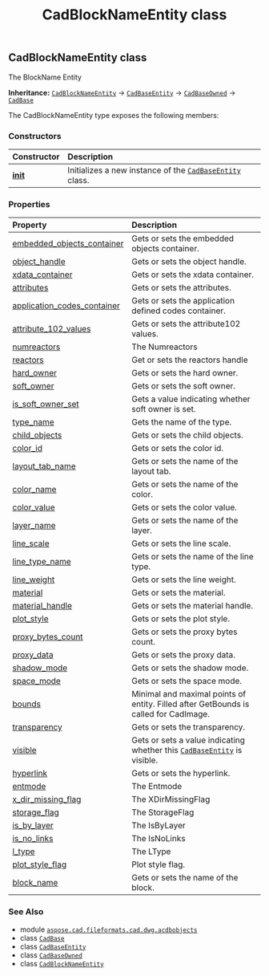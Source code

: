 ﻿---
title: CadBlockNameEntity class
second_title: Aspose.CAD for Python via .NET API References
description: 
type: docs
weight: 10
url: /aspose.cad.fileformats.cad.dwg.acdbobjects/cadblocknameentity/
is_root: false
---

## CadBlockNameEntity class

The BlockName Entity



**Inheritance:** [`CadBlockNameEntity`](/cad/python-net/aspose.cad.fileformats.cad.dwg.acdbobjects/cadblocknameentity) → 
[`CadBaseEntity`](/cad/python-net/aspose.cad.fileformats.cad.cadobjects/cadbaseentity) → 
[`CadBaseOwned`](/cad/python-net/aspose.cad.fileformats.cad.cadobjects/cadbaseowned) → 
[`CadBase`](/cad/python-net/aspose.cad.fileformats.cad.cadobjects/cadbase)



The CadBlockNameEntity type exposes the following members:

### Constructors
| Constructor | Description |
| :- | :- |
| [__init__](/cad/python-net/aspose.cad.fileformats.cad.dwg.acdbobjects/cadblocknameentity/__init__/#) | Initializes a new instance of the [`CadBaseEntity`](/cad/python-net/aspose.cad.fileformats.cad.cadobjects/cadbaseentity) class. |


### Properties
| Property | Description |
| :- | :- |
| [embedded_objects_container](/cad/python-net/aspose.cad.fileformats.cad.dwg.acdbobjects/cadblocknameentity/embedded_objects_container) | Gets or sets the embedded objects container. |
| [object_handle](/cad/python-net/aspose.cad.fileformats.cad.dwg.acdbobjects/cadblocknameentity/object_handle) | Gets or sets the object handle. |
| [xdata_container](/cad/python-net/aspose.cad.fileformats.cad.dwg.acdbobjects/cadblocknameentity/xdata_container) | Gets or sets the xdata container. |
| [attributes](/cad/python-net/aspose.cad.fileformats.cad.dwg.acdbobjects/cadblocknameentity/attributes) | Gets or sets the attributes. |
| [application_codes_container](/cad/python-net/aspose.cad.fileformats.cad.dwg.acdbobjects/cadblocknameentity/application_codes_container) | Gets or sets the application defined codes container. |
| [attribute_102_values](/cad/python-net/aspose.cad.fileformats.cad.dwg.acdbobjects/cadblocknameentity/attribute_102_values) | Gets or sets the attribute102 values. |
| [numreactors](/cad/python-net/aspose.cad.fileformats.cad.dwg.acdbobjects/cadblocknameentity/numreactors) | The Numreactors |
| [reactors](/cad/python-net/aspose.cad.fileformats.cad.dwg.acdbobjects/cadblocknameentity/reactors) | Get or sets the reactors handle |
| [hard_owner](/cad/python-net/aspose.cad.fileformats.cad.dwg.acdbobjects/cadblocknameentity/hard_owner) | Gets or sets the hard owner. |
| [soft_owner](/cad/python-net/aspose.cad.fileformats.cad.dwg.acdbobjects/cadblocknameentity/soft_owner) | Gets or sets the soft owner. |
| [is_soft_owner_set](/cad/python-net/aspose.cad.fileformats.cad.dwg.acdbobjects/cadblocknameentity/is_soft_owner_set) | Gets a value indicating whether soft owner is set. |
| [type_name](/cad/python-net/aspose.cad.fileformats.cad.dwg.acdbobjects/cadblocknameentity/type_name) | Gets the name of the type. |
| [child_objects](/cad/python-net/aspose.cad.fileformats.cad.dwg.acdbobjects/cadblocknameentity/child_objects) | Gets or sets the child objects. |
| [color_id](/cad/python-net/aspose.cad.fileformats.cad.dwg.acdbobjects/cadblocknameentity/color_id) | Gets or sets the color id. |
| [layout_tab_name](/cad/python-net/aspose.cad.fileformats.cad.dwg.acdbobjects/cadblocknameentity/layout_tab_name) | Gets or sets the name of the layout tab. |
| [color_name](/cad/python-net/aspose.cad.fileformats.cad.dwg.acdbobjects/cadblocknameentity/color_name) | Gets or sets the name of the color. |
| [color_value](/cad/python-net/aspose.cad.fileformats.cad.dwg.acdbobjects/cadblocknameentity/color_value) | Gets or sets the color value. |
| [layer_name](/cad/python-net/aspose.cad.fileformats.cad.dwg.acdbobjects/cadblocknameentity/layer_name) | Gets or sets the name of the layer. |
| [line_scale](/cad/python-net/aspose.cad.fileformats.cad.dwg.acdbobjects/cadblocknameentity/line_scale) | Gets or sets the line scale. |
| [line_type_name](/cad/python-net/aspose.cad.fileformats.cad.dwg.acdbobjects/cadblocknameentity/line_type_name) | Gets or sets the name of the line type. |
| [line_weight](/cad/python-net/aspose.cad.fileformats.cad.dwg.acdbobjects/cadblocknameentity/line_weight) | Gets or sets the line weight. |
| [material](/cad/python-net/aspose.cad.fileformats.cad.dwg.acdbobjects/cadblocknameentity/material) | Gets or sets the material. |
| [material_handle](/cad/python-net/aspose.cad.fileformats.cad.dwg.acdbobjects/cadblocknameentity/material_handle) | Gets or sets the material handle. |
| [plot_style](/cad/python-net/aspose.cad.fileformats.cad.dwg.acdbobjects/cadblocknameentity/plot_style) | Gets or sets the plot style. |
| [proxy_bytes_count](/cad/python-net/aspose.cad.fileformats.cad.dwg.acdbobjects/cadblocknameentity/proxy_bytes_count) | Gets or sets the proxy bytes count. |
| [proxy_data](/cad/python-net/aspose.cad.fileformats.cad.dwg.acdbobjects/cadblocknameentity/proxy_data) | Gets or sets the proxy data. |
| [shadow_mode](/cad/python-net/aspose.cad.fileformats.cad.dwg.acdbobjects/cadblocknameentity/shadow_mode) | Gets or sets the shadow mode. |
| [space_mode](/cad/python-net/aspose.cad.fileformats.cad.dwg.acdbobjects/cadblocknameentity/space_mode) | Gets or sets the space mode. |
| [bounds](/cad/python-net/aspose.cad.fileformats.cad.dwg.acdbobjects/cadblocknameentity/bounds) | Minimal and maximal points of entity. Filled after GetBounds is called for CadImage. |
| [transparency](/cad/python-net/aspose.cad.fileformats.cad.dwg.acdbobjects/cadblocknameentity/transparency) | Gets or sets the transparency. |
| [visible](/cad/python-net/aspose.cad.fileformats.cad.dwg.acdbobjects/cadblocknameentity/visible) | Gets or sets a value indicating whether this [`CadBaseEntity`](/cad/python-net/aspose.cad.fileformats.cad.cadobjects/cadbaseentity) is visible. |
| [hyperlink](/cad/python-net/aspose.cad.fileformats.cad.dwg.acdbobjects/cadblocknameentity/hyperlink) | Gets or sets the hyperlink. |
| [entmode](/cad/python-net/aspose.cad.fileformats.cad.dwg.acdbobjects/cadblocknameentity/entmode) | The Entmode |
| [x_dir_missing_flag](/cad/python-net/aspose.cad.fileformats.cad.dwg.acdbobjects/cadblocknameentity/x_dir_missing_flag) | The XDirMissingFlag |
| [storage_flag](/cad/python-net/aspose.cad.fileformats.cad.dwg.acdbobjects/cadblocknameentity/storage_flag) | The StorageFlag |
| [is_by_layer](/cad/python-net/aspose.cad.fileformats.cad.dwg.acdbobjects/cadblocknameentity/is_by_layer) | The IsByLayer |
| [is_no_links](/cad/python-net/aspose.cad.fileformats.cad.dwg.acdbobjects/cadblocknameentity/is_no_links) | The IsNoLinks |
| [l_type](/cad/python-net/aspose.cad.fileformats.cad.dwg.acdbobjects/cadblocknameentity/l_type) | The LType |
| [plot_style_flag](/cad/python-net/aspose.cad.fileformats.cad.dwg.acdbobjects/cadblocknameentity/plot_style_flag) | Plot style flag. |
| [block_name](/cad/python-net/aspose.cad.fileformats.cad.dwg.acdbobjects/cadblocknameentity/block_name) | Gets or sets the name of the block. |



### See Also
* module [`aspose.cad.fileformats.cad.dwg.acdbobjects`](..)
* class [`CadBase`](/cad/python-net/aspose.cad.fileformats.cad.cadobjects/cadbase)
* class [`CadBaseEntity`](/cad/python-net/aspose.cad.fileformats.cad.cadobjects/cadbaseentity)
* class [`CadBaseOwned`](/cad/python-net/aspose.cad.fileformats.cad.cadobjects/cadbaseowned)
* class [`CadBlockNameEntity`](/cad/python-net/aspose.cad.fileformats.cad.dwg.acdbobjects/cadblocknameentity)
